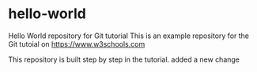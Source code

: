 # hello-world
Hello World repository for Git tutorial
This is an example repository for the Git tutoial on https://www.w3schools.com

This repository is built step by step in the tutorial.
added a new change
